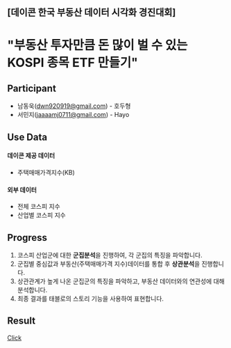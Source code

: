## [데이콘 한국 부동산 데이터 시각화 경진대회]

# "부동산 투자만큼 돈 많이 벌 수 있는 KOSPI 종목 ETF 만들기"

## Participant
- 남동욱(dwn920919@gmail.com) - 호두형
- 서민지(jaaaamj0711@gmail.com) - Hayo

## Use Data
#### 데이콘 제공 데이터
- 주택매매가격지수(KB)
#### 외부 데이터
- 전체 코스피 지수
- 산업별 코스피 지수

## Progress
1) 코스피 산업군에 대한 **군집분석**을 진행하여, 각 군집의 특징을 파악합니다.
2) 군집별 중심값과 부동산(주택매매가격 지수)데이터를 통합 후 **상관분석**을 진행합니다.
3) 상관관계가 높게 나온 군집군의 특징을 파악하고, 부동산 데이터와의 연관성에 대해 분석합니다.
4) 최종 결과를 태블로의 스토리 기능을 사용하여 표현합니다.

## Result
[Click](https://dacon.io/competitions/official/235724/codeshare/2780)
